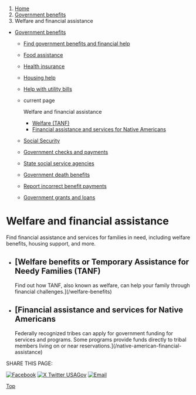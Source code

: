 1. [Home](/)
2. [Government benefits](/benefits)
3. Welfare and financial assistance

* [Government benefits](/benefits)
  + [Find government benefits and financial help](/benefit-finder)
  + [Food assistance](/food-help)
  + [Health insurance](/health-insurance)
  + [Housing help](/housing-help)
  + [Help with utility bills](/help-with-utility-bills)
  + current page

    Welfare and financial assistance

    - [Welfare (TANF)](/welfare-benefits)
    - [Financial assistance and services for Native Americans](/native-american-financial-assistance)
  + [Social Security](/social-security)
  + [Government checks and payments](/government-checks-payments)
  + [State social service agencies](/state-social-services)
  + [Government death benefits](/government-death-benefits)
  + [Report incorrect benefit payments](/report-incorrect-benefit-payments)
  + [Government grants and loans](/government-grants-and-loans)

Welfare and financial assistance
================================

Find financial assistance and services for families in need, including welfare benefits, housing support, and more.

* [Welfare benefits or Temporary Assistance for Needy Families (TANF)
  ------------------------------------------------------------------

  Find out how TANF, also known as welfare, can help your family through financial challenges.](/welfare-benefits)
* [Financial assistance and services for Native Americans
  ------------------------------------------------------

  Federally recognized tribes can apply for government funding for services and programs. Some programs provide funds directly to tribal members living on or near reservations.](/native-american-financial-assistance)

SHARE THIS PAGE:

[![Facebook](/themes/custom/usagov/images/social-media-icons/Facebook_Icon.svg)](https://www.facebook.com/sharer/sharer.php?u=https://www.usa.gov/welfare-and-financial-assistance&v=3)
[![X Twitter USAGov](/themes/custom/usagov/images/social-media-icons/X_Twitter_Icon.svg?version=2)](https://twitter.com/intent/tweet?source=webclient&text=https://www.usa.gov/welfare-and-financial-assistance)
[![Email](/themes/custom/usagov/images/social-media-icons/Email_Icon.svg?version=2)](mailto:?subject=https://www.usa.gov/welfare-and-financial-assistance)

[Top](#main-content)